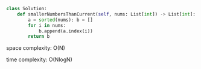 ```python
class Solution:
    def smallerNumbersThanCurrent(self, nums: List[int]) -> List[int]:
        a = sorted(nums); b = []
        for i in nums:
            b.append(a.index(i))
        return b
```

space complexity: O(N)

time complexity: O(NlogN)